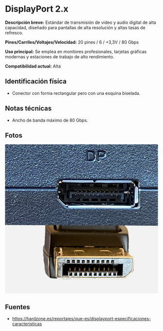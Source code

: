 
#  DisplayPort 2.x

**Descripción breve:** Estándar de transmisión de video y audio digital de alta capacidad, diseñado para pantallas de alta resolución y altas tasas de refresco.  

**Pines/Carriles/Voltajes/Velocidad:** 20 pines / 6 / +3,3V / 80 Gbps

**Uso principal:** Se emplea en monitores profesionales, tarjetas gráficas modernas y estaciones de trabajo de alto rendimiento.

**Compatibilidad actual:** Alta

## Identificación física
- Conector con forma rectangular pero con una esquina biselada.

## Notas técnicas
- Ancho de banda máximo de 80 Gbps.

## Fotos
![DisplayPort](../../../assets/img/20-conectores_externos/DisplayPort_35.jpg "DisplayPort")

## Fuentes
- https://hardzone.es/reportajes/que-es/displayport-especificaciones-caracteristicas
